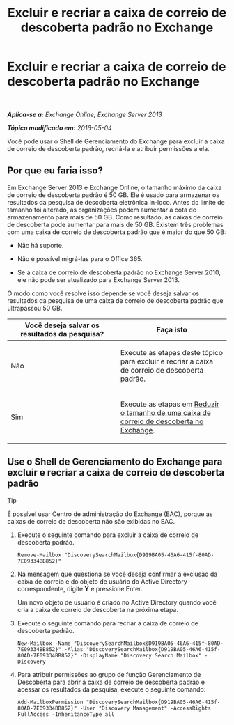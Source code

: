 ﻿---
title: 'Excluir e recriar a caixa de correio de descoberta padrão no Exchange'
TOCTitle: Excluir e recriar a caixa de correio de descoberta padrão no Exchange
ms:assetid: 4bde0b00-bdf7-44b4-ba64-aa062bc10ca2
ms:mtpsurl: https://technet.microsoft.com/pt-br/library/Dn750894(v=EXCHG.150)
ms:contentKeyID: 62371338
ms.date: 05/22/2018
mtps_version: v=EXCHG.150
ms.translationtype: MT
---

# Excluir e recriar a caixa de correio de descoberta padrão no Exchange

 

_**Aplica-se a:** Exchange Online, Exchange Server 2013_

_**Tópico modificado em:** 2016-05-04_

Você pode usar o Shell de Gerenciamento do Exchange para excluir a caixa de correio de descoberta padrão, recriá-la e atribuir permissões a ela.

## Por que eu faria isso?

Em Exchange Server 2013 e Exchange Online, o tamanho máximo da caixa de correio de descoberta padrão é 50 GB. Ele é usado para armazenar os resultados da pesquisa de descoberta eletrônica In-loco. Antes do limite de tamanho foi alterado, as organizações podem aumentar a cota de armazenamento para mais de 50 GB. Como resultado, as caixas de correio de descoberta pode aumentar para mais de 50 GB. Existem três problemas com uma caixa de correio de descoberta padrão que é maior do que 50 GB:

  - Não há suporte.

  - Não é possível migrá-las para o Office 365.

  - Se a caixa de correio de descoberta padrão no Exchange Server 2010, ele não pode ser atualizado para Exchange Server 2013.

O modo como você resolve isso depende se você deseja salvar os resultados da pesquisa de uma caixa de correio de descoberta padrão que ultrapassou 50 GB.


<table>
<colgroup>
<col style="width: 50%" />
<col style="width: 50%" />
</colgroup>
<thead>
<tr class="header">
<th>Você deseja salvar os resultados da pesquisa?</th>
<th>Faça isto</th>
</tr>
</thead>
<tbody>
<tr class="odd">
<td><p>Não</p></td>
<td><p>Execute as etapas deste tópico para excluir e recriar a caixa de correio de descoberta padrão.</p></td>
</tr>
<tr class="even">
<td><p>Sim</p></td>
<td><p>Execute as etapas em <a href="reduce-the-size-of-a-discovery-mailbox-in-exchange-exchange-2013-help.md">Reduzir o tamanho de uma caixa de correio de descoberta no Exchange</a>.</p></td>
</tr>
</tbody>
</table>


## Use o Shell de Gerenciamento do Exchange para excluir e recriar a caixa de correio de descoberta padrão


> [!TIP]
> É possível usar Centro de administração do Exchange (EAC), porque as caixas de correio de descoberta não são exibidas no EAC.



1.  Execute o seguinte comando para excluir a caixa de correio de descoberta padrão.
    
        Remove-Mailbox "DiscoverySearchMailbox{D919BA05-46A6-415f-80AD-7E09334BB852}"

2.  Na mensagem que questiona se você deseja confirmar a exclusão da caixa de correio e do objeto de usuário do Active Directory correspondente, digite **Y** e pressione Enter.
    
    Um novo objeto de usuário é criado no Active Directory quando você cria a caixa de correio de descoberta na próxima etapa.

3.  Execute o seguinte comando para recriar a caixa de correio de descoberta padrão.
    
        New-Mailbox -Name "DiscoverySearchMailbox{D919BA05-46A6-415f-80AD-7E09334BB852}" -Alias "DiscoverySearchMailbox{D919BA05-46A6-415f-80AD-7E09334BB852}" -DisplayName "Discovery Search Mailbox" -Discovery

4.  Para atribuir permissões ao grupo de função Gerenciamento de Descoberta para abrir a caixa de correio de descoberta padrão e acessar os resultados da pesquisa, execute o seguinte comando:
    
        Add-MailboxPermission "DiscoverySearchMailbox{D919BA05-46A6-415f-80AD-7E09334BB852}" -User "Discovery Management" -AccessRights FullAccess -InheritanceType all

